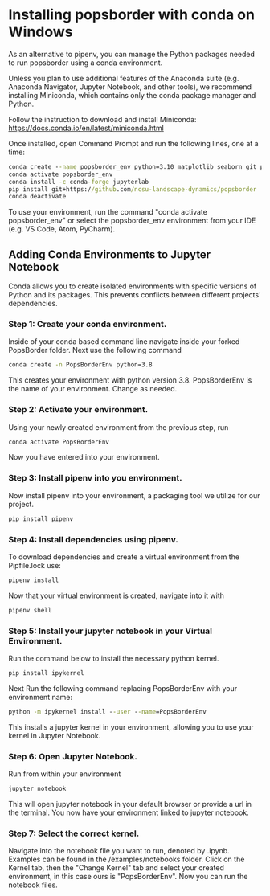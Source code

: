 # Installing popsborder with conda on Windows

As an alternative to pipenv, you can manage the Python packages needed to run popsborder using a conda environment.

Unless you plan to use additional features of the Anaconda suite (e.g. Anaconda Navigator, Jupyter Notebook, and other tools), we recommend installing Miniconda, which contains only the conda package manager and Python.

Follow the instruction to download and install Miniconda: <https://docs.conda.io/en/latest/miniconda.html>

Once installed, open Command Prompt and run the following lines, one at a time:

```bat
conda create --name popsborder_env python=3.10 matplotlib seaborn git pip
conda activate popsborder_env
conda install -c conda-forge jupyterlab
pip install git+https://github.com/ncsu-landscape-dynamics/popsborder
conda deactivate
```

To use your environment, run the command "conda activate popsborder_env" or select the popsborder_env environment from your IDE (e.g. VS Code, Atom, PyCharm).

## Adding Conda Environments to Jupyter Notebook

 Conda allows you to create isolated environments with specific 
 versions of Python and its packages. This prevents conflicts between 
 different projects' dependencies.

### Step 1: Create your conda environment.
Inside of your conda based command line navigate inside your forked PopsBorder
folder. Next use the following command
```bat
conda create -n PopsBorderEnv python=3.8
```
This creates your environment with python version 3.8.
PopsBorderEnv is the name of your environment. Change as needed.

### Step 2: Activate your environment.
Using your newly created environment from the previous step, run
```bat
conda activate PopsBorderEnv
```
Now you have entered into your environment.

### Step 3: Install pipenv into you environment.
Now install pipenv into your environment, a packaging tool we utilize
for our project.
```bat
pip install pipenv
```

### Step 4: Install dependencies using pipenv.
To download dependencies and create a virtual environment from the Pipfile.lock use: 
```bat
pipenv install
```
Now that your virtual environment is created, navigate into it with
```bat
pipenv shell
```

### Step 5: Install your jupyter notebook in your Virtual Environment.
Run the command below to install the necessary python kernel.
```bat
pip install ipykernel
```
Next Run the following command replacing PopsBorderEnv with your
environment name:
```bat
python -m ipykernel install --user --name=PopsBorderEnv
```
This installs a jupyter kernel in your environment, allowing you to
use your kernel in Jupyter Notebook.

### Step 6: Open Jupyter Notebook.
Run from within your environment
```bat
jupyter notebook
```
This will open jupyter notebook in your default browser or provide
a url in the terminal. You now have your environment linked to
jupyter notebook.

### Step 7: Select the correct kernel.
Navigate into the notebook file you want to run, denoted by .ipynb.
Examples can be found in the /examples/notebooks folder.
Click on the Kernel tab, then the "Change Kernel" tab and select your 
created environment, in this case ours is "PopsBorderEnv".
Now you can run the notebook files.
